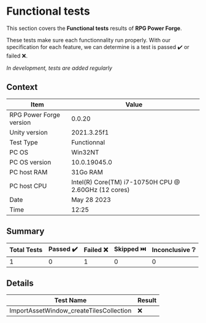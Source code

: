 # Functional tests

This section covers the **Functional tests** results of **RPG Power Forge**.

These tests make sure each functionnality run properly. With our specification for each feature, we can determine is a test is passed ✔️ or failed ❌.

*In development, tests are added regularly*

## Context

Item|Value
--|---
RPG Power Forge version| 0.0.20
Unity version| 2021.3.25f1
Test Type| Functionnal
PC OS| Win32NT
PC OS version| 10.0.19045.0
PC host RAM| 31Go RAM
PC host CPU| Intel(R) Core(TM) i7-10750H CPU @ 2.60GHz (12 cores)
Date| May 28 2023
Time| 12:25

## Summary

Total Tests|Passed ✔️|Failed ❌|Skipped ⏭️|Inconclusive ❔
-------|--------|---|---|---
1|0|1|0|0

## Details

Test Name|Result
-------|--------
ImportAssetWindow_createTilesCollection| ❌
